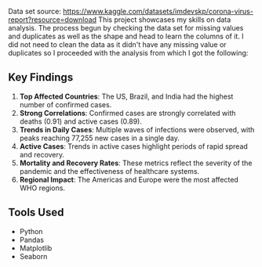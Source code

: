 Data set source: https://www.kaggle.com/datasets/imdevskp/corona-virus-report?resource=download
This project showcases my skills on data analysis.
The process begun by checking the data set for missing values and duplicates as well as the shape and head to learn the columns of it.
I did not need to clean the data as it didn't have any missing value or duplicates so I proceeded with the analysis from which I got the following:
## Key Findings
1. **Top Affected Countries**: The US, Brazil, and India had the highest number of confirmed cases.
2. **Strong Correlations**: Confirmed cases are strongly correlated with deaths (0.91) and active cases (0.89).
3. **Trends in Daily Cases**: Multiple waves of infections were observed, with peaks reaching 77,255 new cases in a single day.
4. **Active Cases**: Trends in active cases highlight periods of rapid spread and recovery.
5. **Mortality and Recovery Rates**: These metrics reflect the severity of the pandemic and the effectiveness of healthcare systems.
6. **Regional Impact**: The Americas and Europe were the most affected WHO regions.

## Tools Used
- Python
- Pandas
- Matplotlib
- Seaborn

